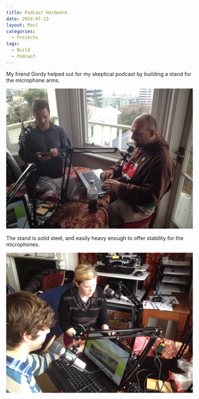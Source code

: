 ```yaml
---
title: Podcast Hardware
date: 2014-07-13
layout: Post
categories:
  - Projects
tags:
  - Build
  - Podcast
---
```


My friend Gordy helped out for my skeptical podcast by building a stand for the microphone arms.

<!-- more -->

![Me and Simon](./IMG_6113.jpg)

The stand is solid steel, and easily heavy enough to offer stability for the microphones.

![Dell and Tim](./IMG_6114.jpg)
